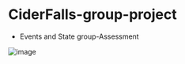 # CiderFalls-group-project
- Events and State group-Assessment


![image](https://github.com/SeyunChung/CiderFalls-group-project/assets/119281933/1f3db309-23d8-4018-be60-883a8ad73a34)
